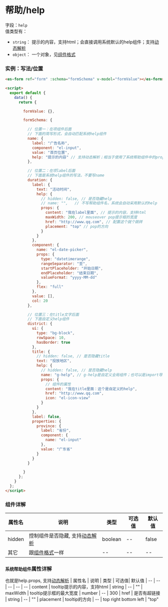 
# 帮助/help

字段：`help`<br/>
值类型有：
- `string`： 提示的内容，支持html；会直接调用系统默认的help组件；支持[动态解析](./parse.md)
- `object`： 一个对象，见[组件格式](./com-format.md)

### 实例：写法/位置
<ClientOnly>
  <demo-block hash="#/help">

  ```html
  <es-form ref="form" :schema="formSchema" v-model="formValue"></es-form>

  <script>
    export default {
      data() {
        return {

          formValue: {},

          formSchema: {

            // 位置一：在项组件后面
            // 下面的简写形式，会自动匹配系统help组件
            name: {
              label: "广告名称",
              component: "el-input",
              value: "首页位置",
              help: "提示的内容" // 支持动态解析；相当于使用了系统帮助组件中的props.content
            },

            // 位置二：在项label后面
            // 下面是系统help组件的写法，不要写name
            duration: {
              label: {
                text: "活动时间",
                help: {
                  // hidden: false, // 是否隐藏help
                  // name: "",   // 不写帮助组件名，系统会自动采用默认的help
                  props: {
                    content: "我在label里面", // 提示的内容，支持html
                    maxWidth: 200, // mouseover pop提示框的宽度
                    href: "http://www.qq.com", // 配置这个就个跳转
                    placement: "top" // pop的方向
                  }
                }
              },
              component: {
                name: "el-date-picker",
                props: {
                  type: "datetimerange",
                  rangeSeparator: "至",
                  startPlaceholder: "开始日期",
                  endPlaceholder: "结束日期",
                  valueFormat: "yyyy-MM-dd"
                },
                flex: "full"
              },
              value: [],
              col: 20
            },

            // 位置三：在title文字后面
            // 下面自定义help组件
            district: {
              ui: {
                type: "bg-block",
                rowSpace: 10,
                hasBorder: true
              },
              title: {
                // hidden: false, // 是否隐藏title
                text: "投放地区",
                help: {
                  // hidden: false, // 是否隐藏help
                  name: "g-help", // g-help是自定义全局组件；也可以是import导入的局部组件
                  props: {
                    // 组件的属性
                    content: "我在title里面：这个是自定义的help",
                    href: "http://www.qq.com",
                    icon: "el-icon-view"
                  }
                }
              },
              label: false,
              properties: {
                province: {
                  label: "省份",
                  component: {
                    name: "el-input"
                  },
                  value: "广东省"
                }
              }
            }

          }
        };
      }
    };
  </script>
  ```
  </demo-block>
</ClientOnly>

### 组件详解

| 属性名 | 说明 | 类型 | 可选值| 默认值
| -- | -- | -- | -- | -- 
| hidden | 控制组件是否隐藏, 支持[动态解析](./parse.md) | boolean | -- | false
| 其它 | 跟[组件格式](./com-format.md)一样 | -- | -- | --

### `系统帮助组件`属性详解
也就是help.props, 支持[动态解析](./parse.md)
| 属性名 | 说明 | 类型 | 可选值| 默认值
| -- | -- | -- | -- | -- 
| content | tooltip提示的内容，支持html | string | -- | ""
| maxWidth | tooltip提示框的最大宽度 | number | -- | 300
| href | 是否有超链接 | string | -- | ""
| placement | tooltip的方向 | -- | top right bottom left | "top"
